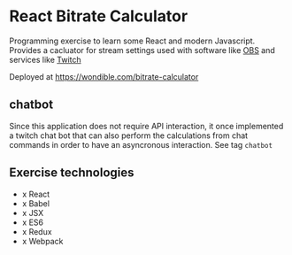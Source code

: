 # React Bitrate Calculator

Programming exercise to learn some React and modern Javascript. Provides a cacluator for stream settings used with software like [OBS](https://obsproject.com/) and services like [Twitch](https://www.twitch.tv/)

Deployed at https://wondible.com/bitrate-calculator

## chatbot

Since this application does not require API interaction, it once implemented a twitch chat bot that can also perform the calculations from chat commands in order to have an asyncronous interaction. See tag `chatbot`

## Exercise technologies

- x React
- x Babel
- x JSX
- x ES6
- x Redux
- x Webpack
